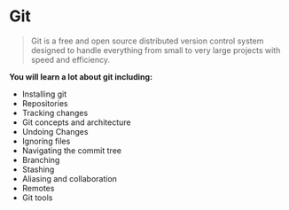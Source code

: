 # Git
>Git is a free and open source distributed version
>control system designed to handle everything from 
>small to very large projects with speed and efficiency.
>
 __You will learn a lot about git including:__
 * Installing git
 * Repositories
 * Tracking changes
 * Git concepts and architecture
 * Undoing Changes
 * Ignoring files
 * Navigating the commit tree
 * Branching
 * Stashing
 * Aliasing and collaboration
 * Remotes
 * Git tools
